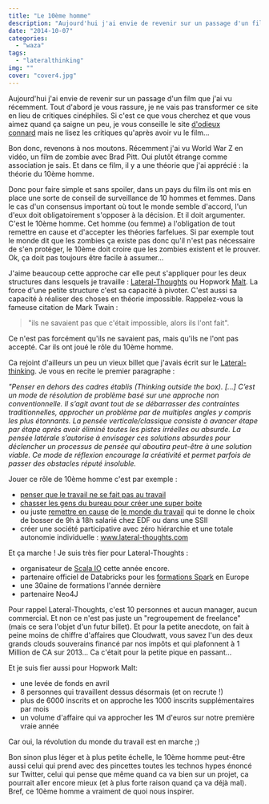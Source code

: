 ```yaml
---
title: "Le 10ème homme"
description: "Aujourd'hui j'ai envie de revenir sur un passage d'un film que j'ai vu récemment. Tout d'abord je vous rassure, je ne vais pas transformer ce site en ..."
date: "2014-10-07"
categories: 
  - "waza"
tags: 
  - "lateralthinking"
img: ""
cover: "cover4.jpg"
---
```


Aujourd'hui j'ai envie de revenir sur un passage d'un film que j'ai vu récemment. Tout d'abord je vous rassure, je ne vais pas transformer ce site en lieu de critiques cinéphiles. Si c'est ce que vous cherchez et que vous aimez quand ça saigne un peu, je vous conseille le site [d'odieux connard](http://odieuxconnard.wordpress.com/) mais ne lisez les critiques qu'après avoir vu le film...

Bon donc, revenons à nos moutons. Récemment j'ai vu World War Z en vidéo, un film de zombie avec Brad Pitt. Oui plutôt étrange comme association je sais. Et dans ce film, il y a une théorie que j'ai apprécié : la théorie du 10ème homme.

Donc pour faire simple et sans spoiler, dans un pays du film ils ont mis en place une sorte de conseil de surveillance de 10 hommes et femmes. Dans le cas d'un consensus important où tout le monde semble d'accord, l'un d'eux doit obligatoirement s'opposer à la décision. Et il doit argumenter. C'est le 10ème homme. Cet homme (ou femme) a l'obligation de tout remettre en cause et d'accepter les théories farfelues. Si par exemple tout le monde dit que les zombies ça existe pas donc qu'il n'est pas nécessaire de s'en protéger, le 10ème doit croire que les zombies existent et le prouver. Ok, ça doit pas toujours être facile à assumer...

J'aime beaucoup cette approche car elle peut s'appliquer pour les deux structures dans lesquels je travaille : [Lateral-Thoughts](http://www.lateral-thoughts.com/) ou Hopwork [Malt](http://www.malt.fr). La force d'une petite structure c'est sa capacité à pivoter. C'est aussi sa capacité à réaliser des choses en théorie impossible. Rappelez-vous la fameuse citation de Mark Twain :

> "ils ne savaient pas que c'était impossible, alors ils l'ont fait".

Ce n'est pas forcément qu'ils ne savaient pas, mais qu'ils ne l'ont pas accepté. Car ils ont joué le rôle du 10ème homme.

Ca rejoint d'ailleurs un peu un vieux billet que j'avais écrit sur le [Lateral-thinking](http://www.eventuallycoding.com/index.php/lateral-thinking/ "Lateral Thinking"). Je vous en recite le premier paragraphe :

_"Penser en dehors des cadres établis (Thinking outside the box)._ _\[...\] C’est un mode de résolution de problème basé sur une approche non conventionnelle. Il s’agit avant tout de se débarrasser des contraintes traditionnelles, approcher un problème par de multiples angles y compris les plus étonnants._ _La pensée verticale/classique consiste à avancer étape par étape après avoir éliminé toutes les pistes irréelles ou absurde. La pensée latérale s’autorise à envisager ces solutions absurdes pour déclencher un processus de pensée qui aboutira peut-être à une solution viable. Ce mode de réflexion encourage la créativité et permet parfois de passer des obstacles réputé insoluble._

Jouer ce rôle de 10ème homme c'est par exemple :

- [penser que le travail ne se fait pas au travail](https://www.hopwork.com/blog/pourquoi-le-travail-ne-se-fait-pas-au-travail/)
- [chasser les gens du bureau pour créer une super boite](https://www.hopwork.com/blog/pourquoi-nous-avons-chasse-notre-equipe-du-bureau-ou-presque/)
- ou juste [remettre en cause](http://www.eventuallycoding.com/index.php/travailler-autrement/) de [le monde du travail](http://www.eventuallycoding.com/index.php/tu-fais-quoi-dans-la-vie/ ) qui te donne le choix de bosser de 9h à 18h salarié chez EDF ou dans une SSII
- créer une société participative avec zéro hiérarchie et une totale autonomie individuelle : www.lateral-thoughts.com

Et ça marche ! Je suis très fier pour Lateral-Thoughts :

- organisateur de [Scala IO](http://scala.io/) cette année encore.
- partenaire officiel de Databricks pour les [formations Spark](http://www.lateral-thoughts.com/formations/formation-spark) en Europe
- une 30aine de formations l'année dernière
- partenaire Neo4J

Pour rappel Lateral-Thoughts, c'est 10 personnes et aucun manager, aucun commercial. Et non ce n'est pas juste un "regroupement de freelance" (mais ce sera l'objet d'un futur billet). Et pour la petite anecdote, on fait à peine moins de chiffre d'affaires que Cloudwatt, vous savez l'un des deux grands clouds souverains financé par nos impôts et qui plafonnent à 1 Million de CA sur 2013... Ca c'était pour la petite pique en passant...

Et je suis fier aussi pour Hopwork Malt:

- une levée de fonds en avril
- 8 personnes qui travaillent dessus désormais (et on recrute !)
- plus de 6000 inscrits et on approche les 1000 inscrits supplémentaires par mois
- un volume d'affaire qui va approcher les 1M d'euros sur notre première vraie année

Car oui, la révolution du monde du travail est en marche ;)

Bon sinon plus léger et à plus petite échelle, le 10ème homme peut-être aussi celui qui prend avec des pincettes toutes les technos hypes énoncé sur Twitter, celui qui pense que même quand ca va bien sur un projet, ca pourrait aller encore mieux (et à plus forte raison quand ça va déjà mal). Bref, ce 10ème homme a vraiment de quoi nous inspirer.
